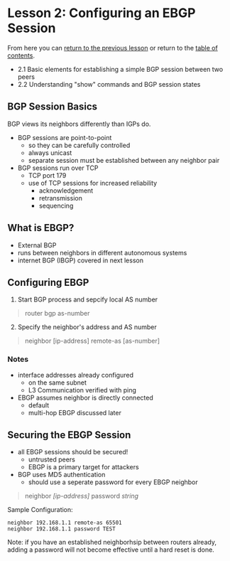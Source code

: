 # Lesson 2: Configuring an EBGP Session

From here you can [return to the previous lesson](./1.2.md) or return to the [table of contents](../README.md).

* 2.1 Basic elements for establishing a simple BGP session between two peers
* 2.2 Understanding "show" commands and BGP session states

## BGP Session Basics

BGP views its neighbors differently than IGPs do.

* BGP sessions are point-to-point
    + so they can be carefully controlled
    + always unicast
    + separate session must be established between any neighbor pair
* BGP sessions run over TCP
    + TCP port 179
    + use of TCP sessions for increased reliability
        - acknowledgement
        - retransmission
        - sequencing

## What is EBGP?

* External BGP
* runs between neighbors in different autonomous systems
* internet BGP (IBGP) covered in next lesson

## Configuring EBGP

1. Start BGP process and sepcify local AS number

> router bgp as-number

2. Specify the neighbor's address and AS number

> neighbor [ip-address] remote-as [as-number]

### Notes

* interface addresses already configured
    + on the same subnet
    + L3 Communication verified with ping
* EBGP assumes neighbor is directly connected
    + default
    + multi-hop EBGP discussed later

## Securing the EBGP Session

* all EBGP sessions should be secured!
    + untrusted peers
    + EBGP is a primary target for attackers
* BGP uses MD5 authentication
    + should use a seperate password for every EBGP neighbor

> neighbor _[ip-address]_ password _string_

Sample Configuration:

```
neighbor 192.168.1.1 remote-as 65501
neighbor 192.168.1.1 password TEST
```

Note: if you have an established neighborhsip between routers already, adding a password will not become effective until a hard reset is done.